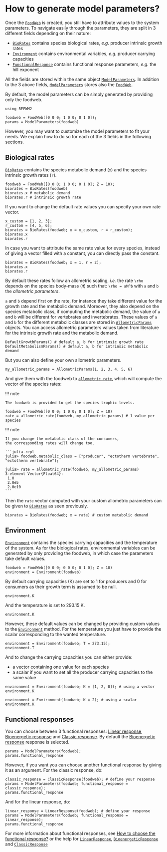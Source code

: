 # How to generate model parameters?

Once the [`FoodWeb`](@ref) is created,
you still have to attribute values to the system parameters.
To navigate easily through the parameters,
they are split in 3 different fields depending on their nature:

  - [`BioRates`](@ref) contains species biological rates,
    *e.g.* producer intrinsic growth rates
  - [`Environment`](@ref) contains environmental variables,
    *e.g.* producer carrying capacities
  - [`FunctionalResponse`](@ref) contains functional response parameters,
    *e.g.* the hill exponent

All the fields are stored within the same object [`ModelParameters`](@ref).
In addition to the 3 above fields,
[`ModelParameters`](@ref) stores also the [`FoodWeb`](@ref).

By default, the model parameters can be simply generated by providing only the foodweb.

```@setup befwm2
using BEFWM2
```

```@example befwm2
foodweb = FoodWeb([0 0 0; 1 0 0; 0 1 0]);
params = ModelParameters(foodweb)
```

However, you may want to customize the model parameters to fit your needs.
We explain how to do so for each of the 3 fields in the following sections.

## Biological rates

[`BioRates`](@ref) contains the species metabolic demand (`x`)
and the species intrinsic growth rates (`r`).

```@example befwm2
foodweb = FoodWeb([0 0 0; 1 0 0; 0 1 0]; Z = 10);
biorates = BioRates(foodweb)
biorates.x # metabolic demand
biorates.r # intrinsic growth rate
```

If you want to change the default rate values you can specify your own rate vector.

```@example befwm2
x_custom = [1, 2, 3];
r_custom = [4, 5, 6];
biorates = BioRates(foodweb; x = x_custom, r = r_custom);
biorates.x
biorates.r
```

In case you want to attribute the same rate value for every species,
instead of giving a vector filled with a constant,
you can directly pass the constant.

```@example befwm2
biorates = BioRates(foodweb; x = 1, r = 2);
biorates.x
biorates.r
```

By default these rates follow an allometric scaling,
*i.e.* the rate ``\rho`` depends on the species body-mass (``M``)
such that: ``\rho = aM^b`` with ``a`` and ``b`` the *allometric parameters*.

``a`` and ``b`` depend first on the rate,
for instance they take different value for the growth rate and the metabolic demand.
Moreover, they also depend on the species metabolic class,
if computing the metabolic demand,
the value of ``a`` and ``b`` will be different for vertebrates and invertebrates.
These values of ``a`` and ``b`` for the different metabolic classes
are stored in [`AllometricParams`](@ref) objects.
You can access allometric parameters values taken from literature
for the intrinsic growth rate and the metabolic demand.

```@example befwm2
DefaultGrowthParams() # default a, b for intrinsic growth rate
DefaultMetabolismParams() # default a, b for intrinsic metabolic demand
```

But you can also define your own allometric parameters.

```@example befwm2
my_allometric_params = AllometricParams(1, 2, 3, 4, 5, 6)
```

And give them with the foodweb to [`allometric_rate`](@ref),
which will compute the vector of the species rates:

!!! note
    
    The foodweb is provided to get the species trophic levels.

```@example befwm2
foodweb = FoodWeb([0 0 0; 1 0 0; 0 1 0]; Z = 10)
rate = allometric_rate(foodweb, my_allometric_params) # 1 value per species
```

!!! note
    
    If you change the metabolic class of the consumers,
    the corresponding rates will change too.
    
    ```julia-repl
    julia> foodweb.metabolic_class = ["producer", "ectotherm vertebrate", "ectotherm vertebrate"];
    
    julia> rate = allometric_rate(foodweb, my_allometric_params)
    3-element Vector{Float64}:
     1.0
     2.0e5
     2.0e10
    ```

Then the `rate` vector computed with your custom allometric parameters
can be given to [`BioRates`](@ref) as seen previously.

```@example befwm2
biorates = BioRates(foodweb; x = rate) # custom metabolic demand
```

## Environment

[`Environment`](@ref) contains the species carrying capacities
and the temperature of the system.
As for the biological rates,
environmental variables can be generated by only providing the foodweb,
in which case the parameters take default values.

```@example befwm2
foodweb = FoodWeb([0 0 0; 0 0 0; 0 1 0]; Z = 10)
environment = Environment(foodweb)
```

By default carrying capacities (K) are set to 1 for producers and 0 for consumers
as their growth term is assumed to be null.

```@example befwm2
environment.K
```

And the temperature is set to 293.15 K.

```@example befwm2
environment.K
```

However, these default values can be changed
by providing custom values to the [`Environment`](@ref) method.
For the temperature
you just have to provide the scalar corresponding to the wanted temperature.

```@example befwm2
environment = Environment(foodweb; T = 273.15);
environment.T
```

And to change the carrying capacities you can either provide:

  - a vector containing one value for each species
  - a scalar if you want to set all the producer carrying capacities to the
    same value

```@example befwm2
environment = Environment(foodweb; K = [1, 2, 0]); # using a vector
environment.K

environment = Environment(foodweb; K = 2); # using a scalar
environment.K
```

## Functional responses

You can choose between 3 functional responses:
[Linear response](@ref), [Bioenergetic response](@ref) and [Classic response](@ref).
By default the [Bioenergetic response](@ref) response is selected.

```@example befwm2
params = ModelParameters(foodweb);
params.functional_response
```

However, if you want you can choose another functional response by giving it as an argument.
For the classic response, do:

```@example befwm2
classic_response = ClassicResponse(foodweb); # define your response
params = ModelParameters(foodweb; functional_response = classic_response);
params.functional_response
```

And for the linear response, do:

```@example befwm2
linear_response = LinearResponse(foodweb); # define your response
params = ModelParameters(foodweb; functional_response = linear_response);
params.functional_response
```

For more information about functional responses,
see [How to choose the functional response?](@ref)
or the help for [`LinearResponse`](@ref), [`BioenergeticResponse`](@ref)
and [`ClassicResponse`](@ref)
